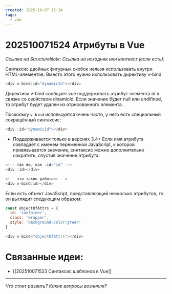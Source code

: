 ```yaml
---
created: 2025-10-07 15:24
tags:
  - vue
---
```

# 202510071524 Атрибуты в Vue

*Ссылка на StructureNote:*
*Ссылка на исходник или контекст (если есть):* 

Синтаксис двойных фигурных скобок нельзя использовать внутри HTML-элементов. Вместо этого нужно использовать директиву v-bind

```js
<div v-bind:id="dynamicId"></div>
```

Директива v-bind сообщает vue поддерживать атрибут элемента id в связке со свойством dinamicId. Если значение будет null или undifined, то атрибут будет удален из отрисованного элемента.

Поскольку `v-bind` используется очень часто, у него есть специальный сокращённый синтаксис:

```js
<div :id="dynamicId"></div>
```

- Поддерживается только в версиях 3.4+
Если имя атрибута совпадает с именем переменной JavaScript, к которой привязывается значение, синтаксис можно дополнительно сократить, опустив значение атрибута:

```js
<!-- так же, как :id="id" -->
<div :id></div>

<!-- это также работает -->
<div v-bind:id></div>
```

Если есть объект JavaScript, представляющий несколько атрибутов, то он выглядит следующим образом:

```js
const objectOfAttrs = {
  id: 'container',
  class: 'wrapper',
  style: 'background-color:green'
}

<div v-bind="objectOfAttrs"></div>
```

# Связанные идеи:

* [[202510071523 Синтаксис шаблонов в Vue]]
---

*Что стоит развить? Какие вопросы возникли?*
